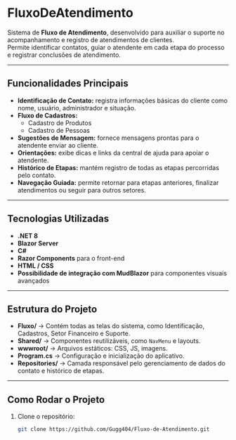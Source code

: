 # FluxoDeAtendimento

Sistema de **Fluxo de Atendimento**, desenvolvido para auxiliar o suporte no acompanhamento e registro de atendimentos de clientes.  
Permite identificar contatos, guiar o atendente em cada etapa do processo e registrar conclusões de atendimento.

---

## Funcionalidades Principais

- **Identificação de Contato:** registra informações básicas do cliente como nome, usuário, administrador e situação.
- **Fluxo de Cadastros:** 
  - Cadastro de Produtos
  - Cadastro de Pessoas
- **Sugestões de Mensagem:** fornece mensagens prontas para o atendente enviar ao cliente.
- **Orientações:** exibe dicas e links da central de ajuda para apoiar o atendente.
- **Histórico de Etapas:** mantém registro de todas as etapas percorridas pelo contato.
- **Navegação Guiada:** permite retornar para etapas anteriores, finalizar atendimentos ou seguir para outros setores.

---

## Tecnologias Utilizadas

- **.NET 8**  
- **Blazor Server**  
- **C#**  
- **Razor Components** para o front-end  
- **HTML / CSS**  
- **Possibilidade de integração com MudBlazor** para componentes visuais avançados  

---

## Estrutura do Projeto

- **Fluxo/** → Contém todas as telas do sistema, como Identificação, Cadastros, Setor Financeiro e Suporte.  
- **Shared/** → Componentes reutilizáveis, como `NavMenu` e layouts.  
- **wwwroot/** → Arquivos estáticos: CSS, JS, imagens.  
- **Program.cs** → Configuração e inicialização do aplicativo.  
- **Repositories/** → Camada responsável pelo gerenciamento de dados do contato e histórico de etapas.

---

## Como Rodar o Projeto

1. Clone o repositório:
   ```bash
   git clone https://github.com/Gugg404/Fluxo-de-Atendimento.git
